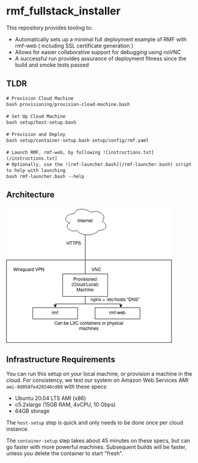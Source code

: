 # rmf_fullstack_installer
This repository provides tooling to:
* Automatically sets up a minimal full deployment example of RMF with rmf-web ( including SSL certificate generation )
* Allows for easier collaborative support for debugging using noVNC
* A successful run provides assurance of deployment fitness since the build and smoke tests passed

## TLDR
```
# Provision Cloud Machine 
bash provisioning/provision-cloud-machine.bash

# Set Up Cloud Machine
bash setup/host-setup.bash

# Provision and Deploy
bash setup/container-setup.bash setup/config/rmf.yaml

# Launch RMF, rmf-web, by following ![instructions.txt](/instructions.txt]
# Optionally, use the ![rmf-launcher.bash](/rmf-launcher.bash) script to help with launching
bash rmf-launcher.bash --help
```

## Architecture
![architecture](/architecture.png)

## Infrastructure Requirements

You can run this setup on your local machine, or provision a machine in the cloud. For consistency, we test our system on Amazon Web Services AMI `ami-0d058fe428540cd89` with these specs:
* Ubuntu 20.04 LTS AMI (x86) 
* c5.2xlarge  (15GB RAM, 4vCPU, 10 Gbps)
* 64GB storage

The `host-setup` step is quick and only needs to be done once per cloud instance. 

The `container-setup` step takes about 45 minutes on these specs, but can go faster with more powerful machines. Subsequent builds will be faster, unless you delete the container to start "fresh".

